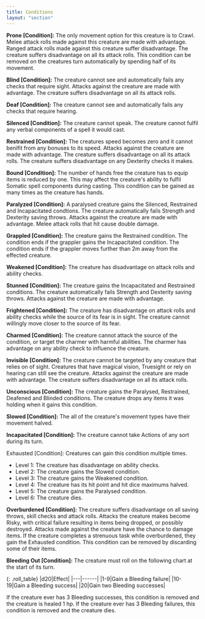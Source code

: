 ```yaml
---
title: Conditions
layout: "section"
---
```


**Prone \[Condition\]:** The only movement option for this creature is to Crawl. 
Melee attack rolls made against this creature are made with advantage. 
Ranged attack rolls made against this creature suffer disadvantage.
The creature suffers disadvantage on all its attack rolls.
This condition can be removed on the creatures turn automatically by spending half of its movement.

**Blind \[Condition\]:** The creature cannot see and automatically fails any checks that require sight.
Attacks against the creature are made with advantage.
The creature suffers disadvantage on all its attack rolls.

**Deaf \[Condition\]:** The creature cannot see and automatically fails any checks that require hearing.

**Silenced \[Condition\]:** The creature cannot speak. The creature cannot fulfil any verbal components of a spell it would cast.

**Restrained \[Condition\]:** The creatures speed becomes zero and it cannot benifit from any bonuses to its speed.
Attacks against the creature are made with advantage.
The creature suffers disadvantage on all its attack rolls.
The creature suffers disadvantage on any Dexterity checks it makes.

**Bound \[Condition\]:** The number of hands free the creature has to equip items is reduced by one.
This may affect the creature's ability to fulfil Somatic spell components during casting.
This condition can be gained as many times as the creature has hands.

**Paralyzed \[Condition\]:** A paralysed creature gains the Silenced, Restrained and Incapacitated condtions.
The creature automatically fails Strength and Dexterity saving throws.
Attacks against the creature are made with advantage.
Melee attack rolls that hit cause double damage.

**Grappled \[Condition\]:** The creature gains the Restrained condition.
The condition ends if the grappler gains the Incapacitated condition.
The condition ends if the grappler moves further than 2m away from the effected creature.

**Weakened \[Condition\]:** The creature has disadvantage on attack rolls and ability checks.

**Stunned \[Condition\]:** The creature gains the Incapacitated and Restrained conditions.
The creature automatically fails Strength and Dexterity saving throws.
Attacks against the creature are made with advantage.

**Frightened \[Condition\]:** The creature has disadvantage on attack rolls and ability checks while the source of its fear is in sight.
The creature cannot willingly move closer to the source of its fear.

**Charmed \[Condition\]:** The creature cannot attack the source of the condition, or target the charmer with harmful abilities.
The charmer has advantage on any ability check to influence the creature.

**Invisible \[Condition\]:** The creature cannot be targeted by any creature that relies on of sight.
Creatures that have magical vision, Truesight or rely on hearing can still see the creature.
Attacks against the creature are made with advantage.
The creature suffers disadvantage on all its attack rolls.

**Unconscious \[Condition\]:** The creature gains the Paralysed, Restrained, Deafened and Blinded conditions.
The creature drops any items it was holding when it gains this condition.

**Slowed \[Condition\]:** The all of the creature's movement types have their movement halved. 

**Incapacitated \[Condition\]:** The creature cannot take Actions of any sort during its turn.

Exhausted \[Condition\]: Creatures can gain this condition multiple times.
- Level 1: The creature has disadvantage on ability checks.
- Level 2: The creature gains the Slowed condition.
- Level 3: The creature gains the Weakened condition.
- Level 4: The creature has its hit point and hit dice maximums halved.
- Level 5: The creature gains the Paralysed condition.
- Level 6: The creature dies.

**Overburdened \[Condition\]:** The creature suffers disadvantage on all saving throws, skill checks and attack rolls. 
Attacks the creature makes become Risky, with critical failure resulting in items being dropped, or possibly destroyed. 
Attacks made against the creature have the chance to damage items. 
If the creature completes a strenuous task while overburdened, they gain the Exhausted condition.
This condition can be removed by discarding some of their items.

**Bleeding Out \[Condition\]:** The creature must roll on the following chart at the start of its turn.

{: .roll_table}
|d20|Effect|
|---|------|
|1-9|Gain a Bleeding failure|
|10-19|Gain a Bleeding success|
|20|Gain two Bleeding successes|

If the creature ever has 3 Bleeding successes, this condition is removed and the creature is healed 1 hp.
If the creature ever has 3 Bleeding failures, this condition is removed and the creature dies.
